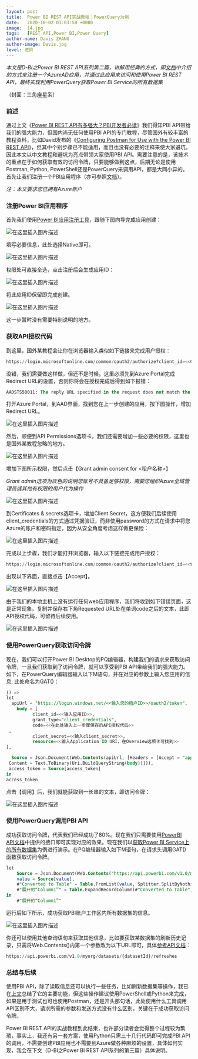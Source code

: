```yaml
---
layout: post
title:  Power BI REST API实战教程：PowerQuery为例
date:   2020-10-02 01:03:50 +0000
image:  14.jpg
tags:   [REST API,Power BI,Power Query]
author-name: Davis ZHANG
author-image: Davis.jpg
level: 进阶
---
```


*本文是D-BI之Power BI REST API系列第二篇，讲解用经典的方式，即[文档](https://docs.microsoft.com/en-us/power-bi/developer/embedded/register-app)中介绍的方式来注册一个AzureAD应用，并通过此应用来访问和使用Power BI REST API，最终实现利用PowerQuery获取Power BI Service的所有数据集*

（封面：三角座星系）

### 前述

通过上文《[Power BI REST API有多强大？PBI开发者必读](https://d-bi.gitee.io/pbi-rest-api-introduction/)》我们得知PBI API带给我们的强大能力，但国内尚无任何使用PBI API的专门教程，尽管国外有较丰富的教程资料，比如David发布的《[Configuring Postman for Use with the Power BI REST API](https://dataveld.com/2020/05/09/using-postman-with-the-power-bi-rest-api/)》，但其中个别步骤已不能适用，而且也没有必要的注释来使大家避坑，因此本文以中文教程和避坑为亮点带领大家使用PBI API。需要注意的是，该技术的重点在于如何获取有效的访问令牌，只要能够做到这点，后期无论是使用Postman, Python, PowerShell还是PowerQuery来调用API，都是大同小异的。首先让我们注册一个PBI应用程序（亦可参照[文档](https://docs.microsoft.com/en-us/power-bi/developer/embedded/register-app)）。

*注：本文要求您已拥有Azure账户*

### 注册Power BI应用程序

首先我们使用[Power BI应用注册工具](https://dev.powerbi.com/apps)，跟随下图向导完成应用创建：

![在这里插入图片描述](https://img-blog.csdnimg.cn/20200930115032408.png?x-oss-process=image/watermark,type_ZmFuZ3poZW5naGVpdGk,shadow_10,text_RC1CSSB8IERhdmlzIG9uIEJJ,size_16,color_FFFFFF,t_70#pic_center)

填写必要信息，此处选择Native即可。

![在这里插入图片描述](https://img-blog.csdnimg.cn/2020093011564429.png?x-oss-process=image/watermark,type_ZmFuZ3poZW5naGVpdGk,shadow_10,text_RC1CSSB8IERhdmlzIG9uIEJJ,size_16,color_FFFFFF,t_70#pic_center)

权限处可直接全选，点击注册后会生成应用ID：

![在这里插入图片描述](https://img-blog.csdnimg.cn/20200930115821197.png?x-oss-process=image/watermark,type_ZmFuZ3poZW5naGVpdGk,shadow_10,text_RC1CSSB8IERhdmlzIG9uIEJJ,size_16,color_FFFFFF,t_70#pic_center)

将此应用ID保留即完成创建。

![在这里插入图片描述](https://img-blog.csdnimg.cn/2020093012003621.png?x-oss-process=image/watermark,type_ZmFuZ3poZW5naGVpdGk,shadow_10,text_RC1CSSB8IERhdmlzIG9uIEJJ,size_16,color_FFFFFF,t_70#pic_center)

这一步暂时没有需要特别说明的地方。



### 获取API授权代码

到这里，国外某教程会让你在浏览器输入类似如下链接来完成用户授权：

```SQL
https://login.microsoftonline.com/common/oauth2/authorize?client_id=<<CLIENT_ID>>&response_type=code&redirect_uri=http://localhost/redirect/&response_mode=query&scope=openid&state=12345
```

没错，我们需要做这样做，但还不是时候。这里必须先到Azure Portal完成Redirect URL的设置，否则你将会在授权完成后得到如下报错：

```SQL
AADSTS50011: The reply URL specified in the request does not match the reply URLs configured for the application <<CLIENT_ID>>
```

打开Azure Portal，到AAD界面，找到您在上一步创建的应用，按下图操作，增加Redirect URL。

![在这里插入图片描述](https://img-blog.csdnimg.cn/20200930160601905.png?x-oss-process=image/watermark,type_ZmFuZ3poZW5naGVpdGk,shadow_10,text_RC1CSSB8IERhdmlzIG9uIEJJ,size_16,color_FFFFFF,t_70#pic_center)

然后，顺便到API Permissions选项卡，我们还需要增加一些必要的权限，这里也是国外某教程忽略的地方。

![在这里插入图片描述](https://img-blog.csdnimg.cn/20200930161025895.png?x-oss-process=image/watermark,type_ZmFuZ3poZW5naGVpdGk,shadow_10,text_RC1CSSB8IERhdmlzIG9uIEJJ,size_16,color_FFFFFF,t_70#pic_center)

增加下图所示权限，然后点击【Grant admin consent for <租户名称>】

*Grant admin选项为灰色的说明您账号不具备足够权限，需要您组织Azure全域管理员或其他有权限的用户代为操作*

![在这里插入图片描述](https://img-blog.csdnimg.cn/20200930161318136.png#pic_center)

到Certificates & secrets选项卡，增加Client Secret，这方便我们后续使用client_credentials的方式通过凭据验证，而非使用password的方式在请求中将您Azure的账户和密码指定，因为从安全角度考虑这样做更保险：

![在这里插入图片描述](https://img-blog.csdnimg.cn/20200930163941584.png?x-oss-process=image/watermark,type_ZmFuZ3poZW5naGVpdGk,shadow_10,text_RC1CSSB8IERhdmlzIG9uIEJJ,size_16,color_FFFFFF,t_70#pic_center)


完成以上步骤，我们才能打开浏览器，输入以下链接完成用户授权：

```SQL
https://login.microsoftonline.com/common/oauth2/authorize?client_id=<<你的CLIENT_ID>>&response_type=code&redirect_uri=<<你的Redirect URL>>&response_mode=query&scope=openid&state=12345
```

出现以下界面，直接点击【Accept】。

![在这里插入图片描述](https://img-blog.csdnimg.cn/20200930162052143.png?x-oss-process=image/watermark,type_ZmFuZ3poZW5naGVpdGk,shadow_10,text_RC1CSSB8IERhdmlzIG9uIEJJ,size_16,color_FFFFFF,t_70#pic_center)

由于我们的本地主机上没有运行任何web应用程序，我们将收到如下错误页面，这是正常现象。复制并保存右下角Requested URL处在单词code之后的文本，此即API授权代码，可留待后续使用。

![在这里插入图片描述](https://img-blog.csdnimg.cn/20200930162528884.png?x-oss-process=image/watermark,type_ZmFuZ3poZW5naGVpdGk,shadow_10,text_RC1CSSB8IERhdmlzIG9uIEJJ,size_16,color_FFFFFF,t_70#pic_center)


### 使用PowerQuery获取访问令牌

现在，我们可以打开Power BI Desktop的PQ编辑器，构建我们的请求来获取访问令牌，一旦我们获取到了访问令牌，就可以享受到PBI API带给我们的强大能力。如下，在PowerQuery编辑器输入以下M语句，并在对应的参数上输入您应用的信息, 此处命名为GAT()：

```SQL
() =>
let
  apiUrl = "https://login.windows.net/<<输入您的租户ID>>/oauth2/token",
    body = [
          client_id=<<输入应用ID>>,
          grant_type="client_credentials",
          code=<<在此处输入上一步骤保存的API授权代码>>
 ,
          client_secret=<<输入client_secret>>,
          resource=<<输入Application ID URI，在Overview选项卡可找到>>
],

  Source = Json.Document(Web.Contents(apiUrl, [Headers = [Accept = "application/json"],
 Content = Text.ToBinary(Uri.BuildQueryString(body))])),
 access_token = Source[access_token]
in
access_token
```

点击【调用】后，我们就能获取到一长串的文本，即访问令牌：

![在这里插入图片描述](https://img-blog.csdnimg.cn/20200930165308133.png#pic_center)

### 使用PowerQuery调用PBI API
成功获取访问令牌，代表我们已经成功了80%。现在我们只需要使用[PowerBI API文档](https://docs.microsoft.com/en-us/rest/api/power-bi/)中提供的接口即可实现对应的效果。现在我们以[获取Power BI Service上的所有数据集](https://docs.microsoft.com/en-us/rest/api/power-bi/datasets/getdatasets)为例进行演示。在PQ编辑器输入如下M语句，在请求头调用GAT()函数获取访问令牌。

```SQL
let
    Source = Json.Document(Web.Contents("https://api.powerbi.com/v1.0/myorg/datasets", [Headers=[Authorization="Bearer "&GAT()]])),
    value = Source[value],
    #"Converted to Table" = Table.FromList(value, Splitter.SplitByNothing(), null, null, ExtraValues.Error),
    #"展开的“Column1”" = Table.ExpandRecordColumn(#"Converted to Table", "Column1", {"id", "name", "addRowsAPIEnabled", "configuredBy", "isRefreshable", "isEffectiveIdentityRequired", "isEffectiveIdentityRolesRequired", "isOnPremGatewayRequired", "targetStorageMode", "createReportEmbedURL", "qnaEmbedURL"}, {"Column1.id", "Column1.name", "Column1.addRowsAPIEnabled", "Column1.configuredBy", "Column1.isRefreshable", "Column1.isEffectiveIdentityRequired", "Column1.isEffectiveIdentityRolesRequired", "Column1.isOnPremGatewayRequired", "Column1.targetStorageMode", "Column1.createReportEmbedURL", "Column1.qnaEmbedURL"})
in
    #"展开的“Column1”"
```

运行后如下所示，成功获取PBI账户工作区内所有数据集的信息。

![在这里插入图片描述](https://img-blog.csdnimg.cn/20200930170902718.png?x-oss-process=image/watermark,type_ZmFuZ3poZW5naGVpdGk,shadow_10,text_RC1CSSB8IERhdmlzIG9uIEJJ,size_16,color_FFFFFF,t_70#pic_center)

你还可以使用其他查询语句来获取其他信息，比如要获取某数据集的刷新历史记录，只需将Web.Contents()内第一个参数改为以下URL即可，具体[参考API文档](https://docs.microsoft.com/en-us/rest/api/power-bi/datasets/getrefreshhistory)：

```SQL
https://api.powerbi.com/v1.0/myorg/datasets/{datasetId}/refreshes
```


### 总结与后续

使用PBI API，除了读取信息还可以执行一些任务，比如刷新数据集等操作，我已在[上文](https://d-bi.gitee.io/pbi-rest-api-introduction/)总结了它的主要功能，但这些操作建议使用PowerShell或Python来完成，如果是用于测试也可也使用Postman，还是开头那句话，此处使用什么工具调用API区别不大，请求所需的参数和发送方式没有什么区别，关键在于成功获取访问令牌。

Power BI REST API的实战教程到此结束，也许部分读者会觉得整个过程较为繁琐，事实上，我还有另一套方案，使用Python只需三十几行代码即可完成PBI API的调用，不需要创建PBI应用也不需要到Azure做各种麻烦的设置，具体如何实现，我会在下文（D-BI之Power BI REST API系列的第三篇）具体说明。
